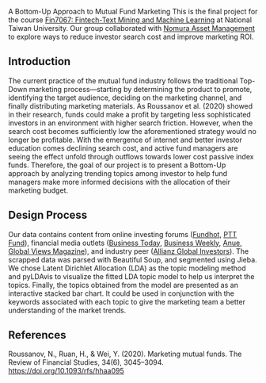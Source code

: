 A Bottom-Up Approach to Mutual Fund Marketing
This is the final project for the course <a href="http://coursemap.aca.ntu.edu.tw/course_map_all/course.php?code=723+M9900" target="_blank">Fin7067: Fintech-Text Mining and Machine Learning</a> at National Taiwan University. Our group collaborated with <a href="https://www.nomurafunds.com.tw/Web/Content/#/index" target="_blank">Nomura Asset Management</a> to explore ways to reduce investor search cost and improve marketing ROI.  

## Introduction
The current practice of the mutual fund industry follows the traditional Top-Down marketing process—starting by determining the product to promote, identifying the target audience, deciding on the marketing channel, and finally distributing marketing materials. As Roussanov et al. (2020) showed in their research, funds could make a profit by targeting less sophisticated investors in an environment with higher search friction. However,  when the search cost becomes sufficiently low the aforementioned strategy would no longer be profitable. With the emergence of internet and better investor education comes declining search cost, and active fund managers 
are seeing the effect unfold through outflows towards lower cost passive index funds. Therefore, the goal of our project is to present a Bottom-Up approach by analyzing trending topics among investor to help fund managers make more informed decisions with the allocation of their marketing budget.

## Design Process
Our data contains content from online investing forums (<a href="https://forum.fundhot.com/" target="_blank">Fundhot</a>, <a href="https://www.ptt.cc/bbs/Fund/index.html" target="_blank">PTT Fund</a>), financial media outlets (<a href="https://www.businesstoday.com.tw/" target="_blank">Business Today</a>, <a href="https://www.businessweekly.com.tw/" target="_blank">Business Weekly</a>, <a href="https://www.cnyes.com/" target="_blank">Anue</a>, <a href="https://www.gvm.com.tw/" target="_blank">Global Views Magazine</a>), and industry peer (<a href="https://tw.allianzgi.com/zh-tw" target="_blank">Allianz Global Investors</a>). The scrapped data was parsed with Beautiful Soup, and segmented using Jieba. We chose Latent Dirichlet Allocation (LDA) as the topic modeling method and pyLDAvis to visualize the fitted LDA topic model to help us interpret the topics.
Finally, the topics obtained from the model are presented as an interactive stacked bar chart. It could be used in conjunction with the keywords associated with each topic to give the marketing team a better understanding of the market trends.

## References
Roussanov, N., Ruan, H., & Wei, Y. (2020). Marketing mutual funds. The Review of Financial Studies, 34(6), 3045–3094. <a href="https://doi.org/10.1093/rfs/hhaa095" target="_blank">https://doi.org/10.1093/rfs/hhaa095</a>

